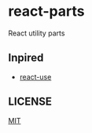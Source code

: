 # react-parts

React utility parts

## Inpired

- [react-use](https://github.com/streamich/react-use)

## LICENSE

[MIT](LICENSE)
